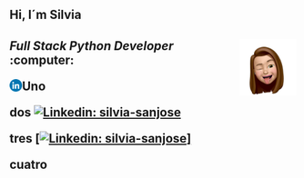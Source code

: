 <h2> Hi, I´m Silvia<h2>
<img src="icons/silvi.webp" align='right' width="100px"/>
<p><em>Full Stack Python Developer</em>  :computer:</p>

Uno <a href="https://www.linkedin.com/in/silvia-sanjose" target="blank"><img align="left" src="icons/Linkedin.png" alt="SilviaSanjose Linkedin" width="22px" /></a>

dos
[![Linkedin: silvia-sanjose](https://img.shields.io/badge/-silviasanjose-blue?style=flat-square&logo=Linkedin&logoColor=white&link=https://www.linkedin.com/in/silvia-sanjose/)](https://www.linkedin.com/in/silvia-sanjose)

tres <a href="https://www.linkedin.com/in/silvia-sanjose" target="blank">[![Linkedin: silvia-sanjose](https://img.shields.io/badge/-silviasanjose-blue?style=flat-square&logo=Linkedin&logoColor=white)] </a>
<object data="https://img.shields.io/badge/-silviasanjose-blue?style=flat-square&logo=Linkedin&logoColor=white">
  <a href="https://www.linkedin.com/in/silvia-sanjose" target="blank"></a>
</object>

cuatro
<a href="https://www.linkedin.com/in/silvia-sanjose" target="blank">
  <object data="https://img.shields.io/badge/-silviasanjose-blue?style=flat-square&logo=Linkedin&logoColor=white">
</object>
  </a>
<!--

Here are some ideas to get you started:

- 🔭 I’m currently working on ...
- 🌱 I’m currently learning ...
- 👯 I’m looking to collaborate on ...
- 🤔 I’m looking for help with ...
- 💬 Ask me about ...
- 📫 How to reach me: ...
- 😄 Pronouns: ...
- ⚡ Fun fact: ...

[![Twitter: ThaiiBraga](https://img.shields.io/twitter/follow/ThaiiBraga?style=social)](https://twitter.com/ThaiiBraga)
```javascript
const thai = {
  pronouns: "she" | "her",
  code: [Javascript, Typescript, HTML, CSS, Ruby, Python, Java],
  tools: [React, Redux, Node, Storybook, Styled-Components, Jest, Docker],

 challenge: "I am doing the #100DaysOfCode challenge focused on react and typescript"
}
```
-->



